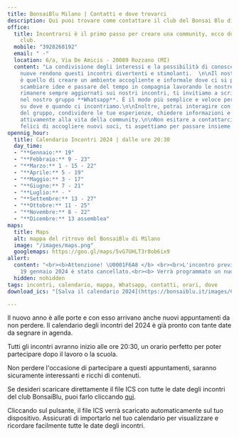 ```yaml
---
title: BonsaiBlu Milano | Contatti e dove trovarci
description: Qui puoi trovare come contattare il club del Bonsai Blu di Milano
office:
  title: Incontrarsi è il primo passo per creare una community, ecco dove lo fa il
    club.
  mobile: "3928268192"
  email: " -"
  location: 6/a, Via De Amicis - 20089 Rozzano (MI)
  content: "La condivisione degli interessi e la possibilità di conoscere persone
    nuove rendono questi incontri divertenti e stimolanti.  \n\nIl nostro obiettivo
    è quello di creare un ambiente accogliente e informale dove ci si possa incontrare,
    scambiare idee e passare del tempo in compagnia lavorando le nostre piante.\n\nPer
    rimanere sempre aggiornati sui nostri incontri, ti invitiamo a scriverci per entrare
    nel nostro gruppo **Whatsapp**. È il modo più semplice e veloce per essere informati
    su dove e quando ci incontriamo.\n\nInoltre, potrai interagire con gli altri membri
    del gruppo, condividere le tue esperienze, chiedere informazioni e partecipare
    attivamente alla vita della community.\n\nNon esitare a contattarci, siamo sempre
    felici di accogliere nuovi soci, ti aspettiamo per passare insieme momenti indimenticabili!"
opennig_hour:
  title: Calendario Incontri 2024 | dalle ore 20:30
  day_time:
  - "**Gennaio:** 19"
  - "**Febbraio:** 9 - 23"
  - "**Marzo:** 1 - 15 - 22"
  - "**Aprile:** 5 - 19"
  - "**Maggio:** 3 - 17"
  - "**Giugno:** 7 - 21"
  - "**Luglio:** - "
  - "**Settembre:** 13 - 27"
  - "**Ottobre:** 11 - 25"
  - "**Novembre:** 8 - 22"
  - "**Dicembre:** 13 assemblea"
maps:
  title: Maps
  alt: mappa del ritrovo del BonsaiBlu di Milano
  image: "/images/maps.png"
  googlemaps: https://goo.gl/maps/5vG7UHLT3r8ob6ix9
allert:
  content: "<br><b>Attenzione! \U0001F6A8 </b> <br><br>L'incontro previsto per oggi,
    19 gennaio 2024 è stato cancellato.<br><b> Verrà programmato un nuovo incontro nei prossimi giorni.</b> s <br><br> \U0001F4C5"
  hidden: nohidden
tags: incontri, calendario, mappa, Whatsapp, contatti, orari, dove
download_ics: "[Salva il calendario 2024](https://bonsaiblu.it/images/CalendarioBonsaiBlu2024.ics)"

---
```

Il nuovo anno è alle porte e con esso arrivano anche nuovi appuntamenti da non perdere. Il calendario degli incontri del 2024 è già pronto con tante date da segnare in agenda.

Tutti gli incontri avranno inizio alle ore 20:30, un orario perfetto per poter partecipare dopo il lavoro o la scuola.

Non perdere l'occasione di partecipare a questi appuntamenti, saranno sicuramente interessanti e ricchi di contenuti.

Se desideri scaricare direttamente il file ICS con tutte le date degli incontri del club BonsaiBlu, puoi farlo cliccando [qui](https://bonsaiblu.it/images/CalendarioBonsaiBlu2024.ics).

Cliccando sul pulsante, il file ICS verrà scaricato automaticamente sul tuo dispositivo. Assicurati di importarlo nel tuo calendario per visualizzare e ricordare facilmente tutte le date degli incontri.

